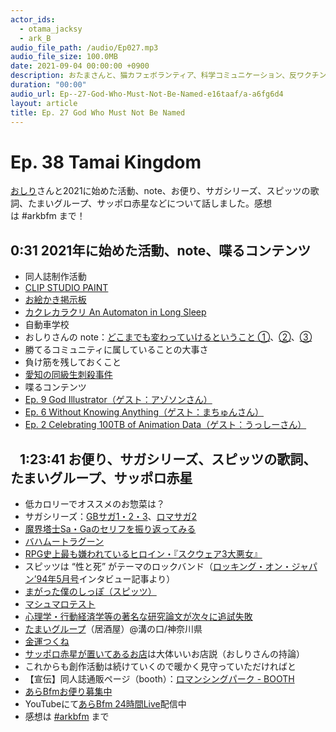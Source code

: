 ```yaml
---
actor_ids:
  - otama_jacksy
  - ark_B
audio_file_path: /audio/Ep027.mp3
audio_file_size: 100.0MB
date: 2021-09-04 00:00:00 +0900
description: おたまさんと、猫カフェボランティア、科学コミュニケーション、反ワクチン監視、ドラえもん、絶滅動物は蘇らせるべきか、ミッドサマー、保護猫のススメなどについて話しました。
duration: "00:00"
audio_url: Ep--27-God-Who-Must-Not-Be-Named-e16taaf/a-a6fg6d4
layout: article
title: Ep. 27 God Who Must Not Be Named
---
```


# Ep. 38 Tamai Kingdom

[おしり](https://twitter.com/Romancing_park)さんと2021に始めた活動、note、お便り、サガシリーズ、スピッツの歌詞、たまいグループ、サッポロ赤星などについて話しました。感想は #arkbfm まで！

## 0:31 2021年に始めた活動、note、喋るコンテンツ

* 同人誌制作活動
* [CLIP STUDIO PAINT](https://www.clipstudio.net/)
* [お絵かき掲示板](https://ja.wikipedia.org/wiki/%E3%81%8A%E7%B5%B5%E3%81%8B%E3%81%8D%E6%8E%B2%E7%A4%BA%E6%9D%BF)
* [カクレカラクリ An Automaton in Long Sleep](https://amzn.to/3xUsvoB)
* 自動車学校
* おしりさんの note：[どこまでも変わっていけるということ ①](https://note.com/romancing_park/n/n9a04ab88bc56)、[②](https://note.com/romancing_park/n/necc2e1900465)、[③](https://note.com/romancing_park/n/nef3ebf152efb)
* 勝てるコミュニティに属していることの大事さ
* 負け筋を残しておくこと
* [愛知の同級生刺殺事件](https://news.yahoo.co.jp/articles/198b75a572af8d819733b571b55e6085c10216cf)
* 喋るコンテンツ
* [Ep. 9 God Illustrator（ゲスト：アゾソンさん）](https://anchor.fm/arkbfm/episodes/Ep--9-God-Illustrator-enee11)
* [Ep. 6 Without Knowing Anything（ゲスト：まちゅんさん）](https://anchor.fm/arkbfm/episodes/Ep--6-Without-Knowing-Anything-em61t0)
* [Ep. 2 Celebrating 100TB of Animation Data（ゲスト：うっしーさん）](https://anchor.fm/arkbfm/episodes/Ep--2-Celebrating-100TB-of-Animation-Data-ejsjfj)

##    1:23:41 お便り、サガシリーズ、スピッツの歌詞、たまいグループ、サッポロ赤星

* 低カロリーでオススメのお惣菜は？
* サガシリーズ：[GBサガ1・2・3](https://www.jp.square-enix.com/saga_collection/)、[ロマサガ2](http://www.jp.square-enix.com/romasaga2/)
* [魔界塔士Sa・Gaのセリフを振り返ってみる](https://jouhousaga.com/makaitoushi-saga-serif)
* [バハムートラグーン](https://ja.wikipedia.org/wiki/%E3%83%90%E3%83%8F%E3%83%A0%E3%83%BC%E3%83%88%E3%83%A9%E3%82%B0%E3%83%BC%E3%83%B3)
* [RPG史上最も嫌われているヒロイン・『スクウェア3大悪女』](https://middle-edge.jp/articles/Zhmt4)
* スピッツは “性と死” がテーマのロックバンド（[ロッキング・オン・ジャパン’94年5月号](https://amzn.to/2ZKx1cw)インタビュー記事より）
* [まがった僕のしっぽ（スピッツ）](https://www.uta-net.com/song/275385/)
* [マシュマロテスト](https://ja.wikipedia.org/wiki/%E3%83%9E%E3%82%B7%E3%83%A5%E3%83%9E%E3%83%AD%E5%AE%9F%E9%A8%93)
* [心理学・行動経済学等の著名な研究論文が次々に追試失敗](https://note.com/s1000s/n/na0dbd2e8632d)
* [たまいグループ](http://www.tamai-group.com/)（居酒屋）@溝の口/神奈川県
* [金運つくね](http://www.tamai-group.com/tamai-honnten.html)
* [サッポロ赤星が置いてあるお店](https://www.akaboshi-tanteidan.com/shoplist/)は大体いいお店説（おしりさんの持論）
* これからも創作活動は続けていくので暖かく見守っていただければと
* 【宣伝】同人誌通販ページ（booth）：[ロマンシングパーク - BOOTH](https://romancingpark.booth.pm/)
* [あらBfmお便り募集中](https://twitter.com/arkbfm/status/1341090549177012225?s=20)
* YouTubeにて[あらBfm 24時間Live](https://www.youtube.com/watch?v=Q3P-03RnGi4)配信中
* 感想は [#arkbfm](https://twitter.com/hashtag/arkbfm) まで